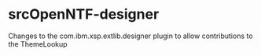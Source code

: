 srcOpenNTF-designer
===================

Changes to the com.ibm.xsp.extlib.designer plugin to allow contributions to the ThemeLookup
